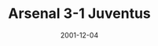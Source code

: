 ---
layout: post
title: Arsenal 3-1 Juventus
date: 2001-12-04
categories: champions-league
video: FEsNhSwILAA
summary: Arsenal beat a strong Juventus side with a double from Freddie Ljungberg
title: Arsenal 3-1 Juventus
---